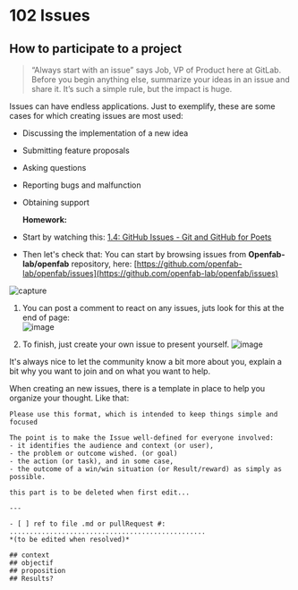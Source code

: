 # 102 Issues

## How to participate to a project

> “Always start with an issue” says Job, VP of Product here at GitLab. Before you begin anything else, summarize your ideas in an issue and share it. It’s such a simple rule, but the impact is huge.

Issues can have endless applications. Just to exemplify, these are some cases for which creating issues are most used:

* Discussing the implementation of a new idea
* Submitting feature proposals
* Asking questions
* Reporting bugs and malfunction
* Obtaining support  


  **Homework:**

* Start by watching this: [1.4: GitHub Issues - Git and GitHub for Poets](https://www.youtube.com/watch?v=WMykv2ZMyEQ)
* Then let's check that: You can start by browsing issues from **Openfab-lab/openfab** repository, here: [https://github.com/openfab-lab/openfab/issues](https://github.com/openfab-lab/openfab/issues)

![capture](https://user-images.githubusercontent.com/12049360/50055483-eb1b7480-014f-11e9-992d-7719e489cd23.JPG)

1. You can post a comment to react on any issues, juts look for this at the end of page:  
   ![image](https://user-images.githubusercontent.com/12049360/50149717-3e123a80-02bc-11e9-8cc8-aa4004cc8eb1.png)

2. To finish, just create your own issue to present yourself. ![image](https://user-images.githubusercontent.com/12049360/50149106-91838900-02ba-11e9-99e0-ac55fd3fc080.png)

It's always nice to let the community know a bit more about you, explain a bit why you want to join and on what you want to help.

When creating an new issues, there is a template in place to help you organize your thought. Like that:

```text
Please use this format, which is intended to keep things simple and focused

The point is to make the Issue well-defined for everyone involved: 
- it identifies the audience and context (or user), 
- the problem or outcome wished. (or goal)
- the action (or task), and in some case,
- the outcome of a win/win situation (or Result/reward) as simply as possible.

this part is to be deleted when first edit... 

---

- [ ] ref to file .md or pullRequest #: .................................................  
*(to be edited when resolved)*

## context
## objectif
## proposition
## Results?
```

